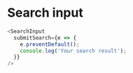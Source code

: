 # Search input

```js
<SearchInput
  submitSearch={e => {
    e.preventDefault();
    console.log('Your search result');
  }}
/>
```
